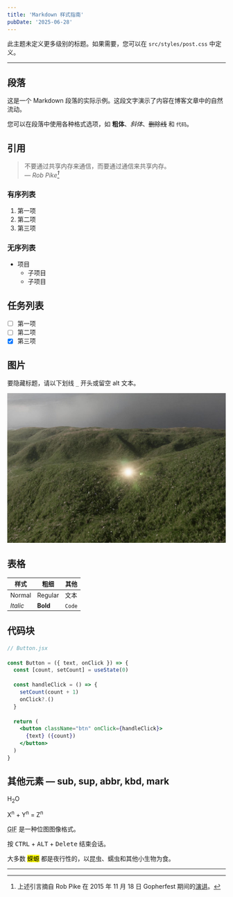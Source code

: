 ```yaml
---
title: 'Markdown 样式指南'
pubDate: '2025-06-28'
---
```


此主题未定义更多级别的标题。如果需要，您可以在 `src/styles/post.css` 中定义。

---

## 段落

这是一个 Markdown 段落的实际示例。这段文字演示了内容在博客文章中的自然流动。

您可以在段落中使用各种格式选项，如 **粗体**、_斜体_、~~删除线~~ 和 `代码`。

## 引用

> 不要通过共享内存来通信，而要通过通信来共享内存。<br>
> — <cite>Rob Pike[^1]</cite>

[^1]: 上述引言摘自 Rob Pike 在 2015 年 11 月 18 日 Gopherfest 期间的[演讲](https://www.youtube.com/watch?v=PAAkCSZUG1c)。

### 有序列表

1. 第一项
2. 第二项
3. 第三项

### 无序列表

- 项目
  - 子项目
  - 子项目

## 任务列表

- [ ] 第一项
- [ ] 第二项
- [x] 第三项

## 图片

要隐藏标题，请以下划线 `_` 开头或留空 alt 文本。

![HIKARI](./_assets/hikari.jpg)

## 表格

| 样式     | 粗细   | 其他   |
| -------- | ------ | ------ |
| Normal   | Regular| 文本   |
| _Italic_ | **Bold**| `Code` |

## 代码块

```jsx
// Button.jsx

const Button = ({ text, onClick }) => {
  const [count, setCount] = useState(0)

  const handleClick = () => {
    setCount(count + 1)
    onClick?.()
  }

  return (
    <button className="btn" onClick={handleClick}>
      {text} ({count})
    </button>
  )
}
```

## 其他元素 — sub, sup, abbr, kbd, mark

H<sub>2</sub>O

X<sup>n</sup> + Y<sup>n</sup> = Z<sup>n</sup>

<abbr title="Graphics Interchange Format">GIF</abbr> 是一种位图图像格式。

按 <kbd>CTRL</kbd> + <kbd>ALT</kbd> + <kbd>Delete</kbd> 结束会话。

大多数 <mark>蝾螈</mark> 都是夜行性的，以昆虫、蠕虫和其他小生物为食。

---
